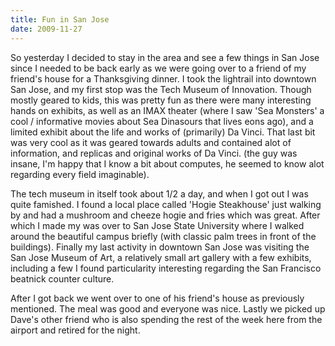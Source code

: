 ```yaml
---
title: Fun in San Jose
date: 2009-11-27
---
```


So yesterday I decided to stay in the area and see a few things in San Jose since I needed to be back early as we were going over to a friend of my friend's house for a Thanksgiving dinner. I took the lightrail into downtown San Jose, and my first stop was the Tech Museum of Innovation. Though mostly geared to kids, this was pretty fun as there were many interesting hands on exhibits, as well as an IMAX theater (where I saw 'Sea Monsters' a cool / informative movies about Sea Dinasours that lives eons ago), and a limited exhibit about the life and works of (primarily) Da Vinci. That last bit was very cool as it was geared towards adults and contained alot of information, and replicas and original works of Da Vinci. (the guy was insane, I'm happy that I know a bit about computes, he seemed to know alot regarding every field imaginable).

The tech museum in itself took about 1/2 a day, and when I got out I was quite famished. I found a local place called 'Hogie Steakhouse' just walking by and had a mushroom and cheeze hogie and fries which was great. After which I made my was over to San Jose State University where I walked around the beautiful campus briefly (with classic palm trees in front of the buildings). Finally my last activity in downtown San Jose was visiting the San Jose Museum of Art, a relatively small art gallery with a few exhibits, including a few I found particularity interesting regarding the San Francisco beatnick counter culture. 

After I got back we went over to one of his friend's house as previously mentioned. The meal was good and everyone was nice. Lastly we picked up Dave's other friend who is also spending the rest of the week here from the airport and retired for the night.
